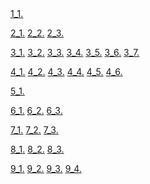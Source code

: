 <html>
    <a href="1/1_1.html">1_1.</a>
    <p></p>
    <a href="2/2_1.html">2_1.</a>
    <a href="2/2_2.html">2_2.</a>
    <a href="2/2_3.html">2_3.</a>
    <p></p>
    <a href="3/3_1.html">3_1.</a>
    <a href="3/3_2.html">3_2.</a>
    <a href="3/3_3.html">3_3.</a>
    <a href="3/3_4.html">3_4.</a>
    <a href="3/3_5.html">3_5.</a>
    <a href="3/3_6.html">3_6.</a>
    <a href="3/3_7.html">3_7.</a>
    <p></p>
    <a href="4/4_1.html">4_1.</a>
    <a href="4/4_2.html">4_2.</a>
    <a href="4/4_3.html">4_3.</a>
    <a href="4/4_4.html">4_4.</a>
    <a href="4/4_5.html">4_5.</a>
    <a href="4/4_6.html">4_6.</a>
    <p></p>
    <a href="5/5_1.html">5_1.</a>
    <p></p>
    <a href="6/6_1.html">6_1.</a>
    <a href="6/6_2.html">6_2.</a>
    <a href="6/6_3.html">6_3.</a>
    <p></p>
    <a href="7/7_1.html">7_1.</a>
    <a href="7/7_2.html">7_2.</a>
    <a href="7/7_3.html">7_3.</a>
    <p></p>
    <a href="8/8_1.html">8_1.</a>
    <a href="8/8_2.html">8_2.</a>
    <a href="8/8_3.html">8_3.</a>
    <p></p>
    <a href="9/9_1.html">9_1.</a>
    <a href="9/9_2.html">9_2.</a>
    <a href="9/9_3.html">9_3.</a>
    <a href="9/9_4.html">9_4.</a>
    <p></p>

</html>
